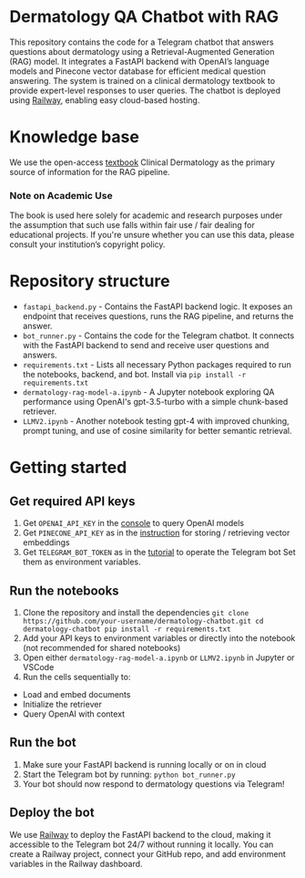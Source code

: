 # Dermatology QA Chatbot with RAG
This repository contains the code for a Telegram chatbot that answers questions about dermatology using a Retrieval-Augmented Generation (RAG) model. It integrates a FastAPI backend with OpenAI’s language models and Pinecone vector database for efficient medical question answering. 
The system is trained on a clinical dermatology textbook to provide expert-level responses to user queries. The chatbot is deployed using [Railway](https://railway.com/), enabling easy cloud-based hosting.

# Knowledge base
We use the open-access [textbook]((https://webicdn.com/sdirmember/14/13336/produk/ClinicalDermatology.pdf)) Clinical Dermatology as the primary source of information for the RAG pipeline. 
### Note on Academic Use
The book is used here solely for academic and research purposes under the assumption that such use falls within fair use / fair dealing for educational projects. If you're unsure whether you can use this data, please consult your institution’s copyright policy.

# Repository structure
- `fastapi_backend.py` - Contains the FastAPI backend logic. It exposes an endpoint that receives questions, runs the RAG pipeline, and returns the answer.
- `bot_runner.py` - Contains the code for the Telegram chatbot. It connects with the FastAPI backend to send and receive user questions and answers.
- `requirements.txt` - Lists all necessary Python packages required to run the notebooks, backend, and bot. Install via `pip install -r requirements.txt`
- `dermatology-rag-model-a.ipynb` - A Jupyter notebook exploring QA performance using OpenAI's gpt-3.5-turbo with a simple chunk-based retriever.
- `LLMV2.ipynb` - Another notebook testing gpt-4 with improved chunking, prompt tuning, and use of cosine similarity for better semantic retrieval.

# Getting started
## Get required API keys
1. Get `OPENAI_API_KEY` in the [console](https://platform.openai.com/account/api-keys) to query OpenAI models
2. Get `PINECONE_API_KEY` as in the [instruction](https://docs.pinecone.io/guides/projects/manage-api-keys) for storing / retrieving vector embeddings
3. Get `TELEGRAM_BOT_TOKEN` as in the [tutorial](https://core.telegram.org/bots/tutorial) to operate the Telegram bot
Set them as environment variables.

## Run the notebooks
1. Clone the repository and install the dependencies
`
git clone https://github.com/your-username/dermatology-chatbot.git
cd dermatology-chatbot
pip install -r requirements.txt
`
2. Add your API keys to environment variables or directly into the notebook (not recommended for shared notebooks)
3. Open either `dermatology-rag-model-a.ipynb` or `LLMV2.ipynb` in Jupyter or VSCode
4. Run the cells sequentially to:
- Load and embed documents
- Initialize the retriever
- Query OpenAI with context 

## Run the bot
1. Make sure your FastAPI backend is running locally or on in cloud
2. Start the Telegram bot by running: `python bot_runner.py`
3. Your bot should now respond to dermatology questions via Telegram!

## Deploy the bot
We use [Railway](https://railway.com/) to deploy the FastAPI backend to the cloud, making it accessible to the Telegram bot 24/7 without running it locally. You can create a Railway project, connect your GitHub repo, and add environment variables in the Railway dashboard.
  
